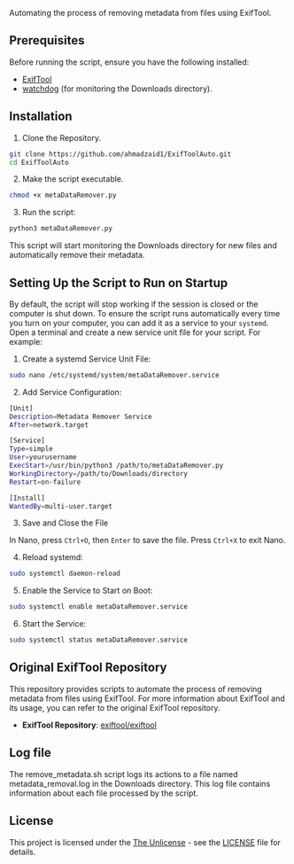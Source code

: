 
Automating the process of removing metadata from files using ExifTool.


## Prerequisites
Before running the script, ensure you have the following installed:
- [ExifTool](https://exiftool.org/)
- [watchdog](https://github.com/gorakhargosh/watchdog)  (for monitoring the Downloads directory).

## Installation
1. Clone the Repository.
```bash
git clone https://github.com/ahmadzaid1/ExifToolAuto.git
cd ExifToolAuto
```
2. Make the script executable.
```bash
chmod +x metaDataRemover.py
```
3. Run the script:
```bash 
python3 metaDataRemover.py
```
This script will start monitoring the Downloads directory for new files and automatically remove their metadata.

## Setting Up the Script to Run on Startup
By default, the script will stop working if the session is closed or the computer is shut down. To ensure the script runs automatically every time you turn on your computer, you can add it as a service to your `systemd`.
Open a terminal and create a new service unit file for your script. For example:
1. Create a systemd Service Unit File:
```bash 
sudo nano /etc/systemd/system/metaDataRemover.service
```
2. Add Service Configuration:
```bash
[Unit]
Description=Metadata Remover Service
After=network.target

[Service]
Type=simple
User=yourusername
ExecStart=/usr/bin/python3 /path/to/metaDataRemover.py
WorkingDirectory=/path/to/Downloads/directory
Restart=on-failure

[Install]
WantedBy=multi-user.target
```
3. Save and Close the File

  In Nano, press `Ctrl+O`, then `Enter` to save the file. Press `Ctrl+X` to exit Nano.
  
4. Reload systemd:
```bash
sudo systemctl daemon-reload
```
5. Enable the Service to Start on Boot:
```bash
sudo systemctl enable metaDataRemover.service
```
6. Start the Service:
```bash
sudo systemctl status metaDataRemover.service
```
## Original ExifTool Repository

This repository provides scripts to automate the process of removing metadata from files using ExifTool. For more information about ExifTool and its usage, you can refer to the original ExifTool repository.

-   **ExifTool Repository**: [exiftool/exiftool](https://github.com/exiftool/exiftool)
## Log file
The remove_metadata.sh script logs its actions to a file named metadata_removal.log in the Downloads directory. This log file contains information about each file processed by the script.
## License

This project is licensed under the [The Unlicense](https://unlicense.org/) - see the [LICENSE](https://github.com/ahmadzaid1/ExifToolAuto/blob/main/LICENSE) file for details.

